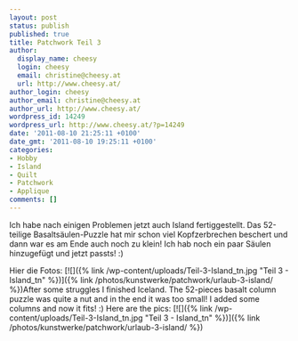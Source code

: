 ```yaml
---
layout: post
status: publish
published: true
title: Patchwork Teil 3
author:
  display_name: cheesy
  login: cheesy
  email: christine@cheesy.at
  url: http://www.cheesy.at/
author_login: cheesy
author_email: christine@cheesy.at
author_url: http://www.cheesy.at/
wordpress_id: 14249
wordpress_url: http://www.cheesy.at/?p=14249
date: '2011-08-10 21:25:11 +0100'
date_gmt: '2011-08-10 19:25:11 +0100'
categories:
- Hobby
- Island
- Quilt
- Patchwork
- Applique
comments: []
---
```

<!--:de-->Ich habe nach einigen Problemen jetzt auch Island fertiggestellt. Das 52-teilige Basaltsäulen-Puzzle hat mir schon viel Kopfzerbrechen beschert und dann war es am Ende auch noch zu klein! Ich hab noch ein paar Säulen hinzugefügt und jetzt passts! :)
Hier die Fotos:
[![]({% link /wp-content/uploads/Teil-3-Island_tn.jpg "Teil 3 - Island\_tn" %})]({% link /photos/kunstwerke/patchwork/urlaub-3-island/ %})<!--:--><!--:en-->After some struggles I finished Iceland. The 52-pieces basalt column puzzle was quite a nut and in the end it was too small! I added some columns and now it fits! :)
Here are the pics:
[![]({% link /wp-content/uploads/Teil-3-Island_tn.jpg "Teil 3 - Island\_tn" %})]({% link /photos/kunstwerke/patchwork/urlaub-3-island/ %})<!--:-->
